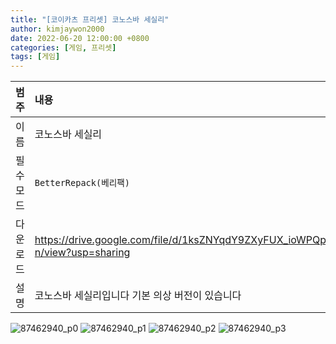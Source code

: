```yaml
---
title: "[코이카츠 프리셋] 코노스바 세실리"
author: kimjaywon2000
date: 2022-06-20 12:00:00 +0800
categories: [게임, 프리셋]
tags: [게임]
---
```


| 범주             | 내용            |
|:----------------|:---------------|
| 이름             | 코노스바 세실리  |
| 필수 모드         | `BetterRepack(베리팩)`       |
| 다운로드          | <https://drive.google.com/file/d/1ksZNYqdY9ZXyFUX_ioWPQpxEIHWFbG-n/view?usp=sharing> |
| 설명             | 코노스바 세실리입니다 기본 의상 버전이 있습니다   |

![87462940_p0](https://user-images.githubusercontent.com/76558033/174818497-41a22439-936a-4e58-b3f5-9ab10b548811.png)
![87462940_p1](https://user-images.githubusercontent.com/76558033/174818508-6ed38c7a-cd5e-49b5-b22c-28c3043abf35.png)
![87462940_p2](https://user-images.githubusercontent.com/76558033/174818511-48e43066-e476-40ab-8c37-7b3898fbb0b4.png)
![87462940_p3](https://user-images.githubusercontent.com/76558033/174818513-55f697d6-7ca7-45af-8e0d-29f5ff2ab6f0.png)
